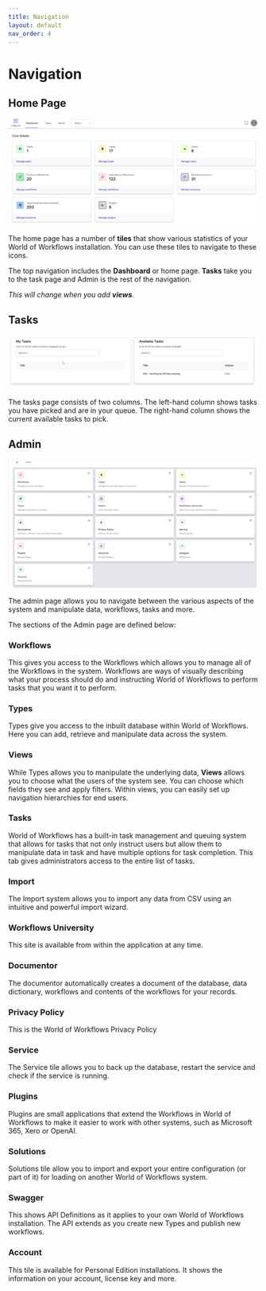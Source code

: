 ```yaml
---
title: Navigation
layout: default
nav_order: 4
---
```

# Navigation

## Home Page
![Home Page](../images/03_2024-07-10-09-20-03.png)

The home page has a number of **tiles** that show various statistics of your World of Workflows installation.  You can use these tiles to navigate to these icons.

The top navigation includes the **Dashboard** or home page. **Tasks** take you to the task page and Admin is the rest of the navigation.

*This will change when you add **views**.*

## Tasks

![Tasks Page](../images/03_2024-07-10-09-22-21.png)

The tasks page consists of two columns. The left-hand column shows tasks you have picked and are in your queue. The right-hand column shows the current available tasks to pick.

## Admin

![Admin page](../images/2024-08-05-10-20-34.png)

The admin page allows you to navigate between the various aspects of the system and manipulate data, workflows, tasks and more.

The sections of the Admin page are defined below:

### Workflows

This gives you access to the Workflows which allows you to manage all of the Workflows in the system. Workflows are ways of visually describing what your process should do and instructing World of Workflows to perform tasks that you want it to perform.

### Types

Types give you access to the inbuilt database within World of Workflows. Here you can add, retrieve and manipulate data across the system.

### Views

While Types allows you to manipulate the underlying data, **Views** allows you to choose what the users of the system see. You can choose which fields they see and apply filters. Within views, you can easily set up navigation hierarchies for end users.

### Tasks

World of Workflows has a built-in task management and queuing system that allows for tasks that not only instruct users but allow them to manipulate data in task and have multiple options for task completion. This tab gives administrators access to the entire list of tasks.

### Import

The Import system allows you to import any data from CSV using an intuitive and powerful import wizard.

### Workflows University

This site is available from within the application at any time.

### Documentor

The documentor automatically creates a document of the database, data dictionary, workflows and contents of the workflows for your records.

### Privacy Policy

This is the World of Workflows Privacy Policy

### Service

The Service tile allows you to back up the database, restart the service and check if the service is running.

### Plugins

Plugins are small applications that extend the Workflows in World of Workflows to make it easier to work with other systems, such as Microsoft 365, Xero or OpenAI.

### Solutions

Solutions tile allow you to import and export your entire configuration (or part of it) for loading on another World of Workflows system.

### Swagger

This shows API Definitions as it applies to your own World of Workflows installation.  The API extends as you create new Types and publish new workflows. 

### Account

This tile is available for Personal Edition installations.  It shows the information on your account, license key and more.


